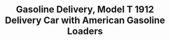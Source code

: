---
layout: product
title: "Gasoline Delivery, Model T 1912 Delivery Car with American Gasoline Loaders"
price: "TBA" 
desc: "Maketa"
img_path: "/assets/img/ICM 24019.webp"
brand: "N/A"
available: false
special_offer: false
new: false
soon: false
cat: "010000"
subcat: "013600"
subsubcat: "0N/A"
sifra: "ICM 24019"
popular: false
---